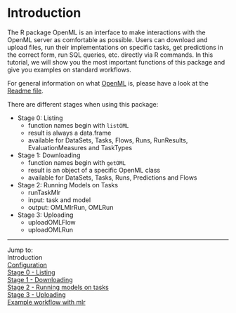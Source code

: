 Introduction
============

The R package OpenML is an interface to make interactions with the OpenML server as comfortable as possible. Users can download and upload files, run their implementations on specific tasks, get
predictions in the correct form, run SQL queries, etc. directly via R commands. In this tutorial, we
will show you the most important functions of this package and give you examples on standard
workflows.

For general information on what [OpenML](http://openml.org/) is, please have a look at the
[Readme file](https://github.com/openml/OpenML/blob/master/README.md).

There are different stages when using this package:
* Stage 0: Listing
    * function names begin with `listOML`
    * result is always a data.frame
    * available for DataSets, Tasks, Flows, Runs, RunResults, EvaluationMeasures and TaskTypes
* Stage 1: Downloading
    * function names begin with `getOML`
    * result is an object of a specific OpenML class
    * available for DataSets, Tasks, Runs, Predictions and Flows
* Stage 2: Running Models on Tasks
    * runTaskMlr
    * input: task and model
    * output: OMLMlrRun, OMLRun
* Stage 3: Uploading
    * uploadOMLFlow
    * uploadOMLRun

----------------------------------------------------------------------------------------------------
Jump to:    
Introduction  
[Configuration](2-Configuration.md)  
[Stage 0 - Listing](3-Stage-0-Listing.md)  
[Stage 1 - Downloading](4-Stage-1-Downloading.md)  
[Stage 2 - Running models on tasks](5-Stage-2-Running.md)  
[Stage 3 - Uploading](6-Stage-3-Uploading.md)  
[Example workflow with mlr](8-Example-workflow-with-mlr.md)
